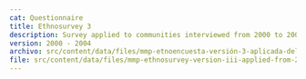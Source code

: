 ```yaml
---
cat: Questionnaire
title: Ethnosurvey 3
description: Survey applied to communities interviewed from 2000 to 2004
version: 2000 - 2004
archivo: src/content/data/files/mmp-etnoencuesta-versión-3-aplicada-del-2000-al-2004.pdf
file: src/content/data/files/mmp-ethnosurvey-version-iii-applied-from-2000-to-2004.pdf
---
```

